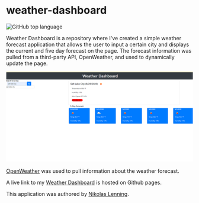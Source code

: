 # weather-dashboard
![GitHub top language](https://img.shields.io/github/languages/top/nikolaslenning/weather-dashboard)

Weather Dashboard is a repository where I've created a simple weather forecast application that allows the user to input a certain city and displays the current and five day forecast on the page. The forecast information was pulled from a third-party API, OpenWeather, and used to dynamically update the page.

![Webpage screenshot](/assets/screenshot.png)

[OpenWeather](https://openweathermap.org//) was used to pull information about the weather forecast. 

A live link to my [Weather Dashboard](https://nikolaslenning.github.io/weather-dashboard/) is hosted on Github pages.

This application was authored by [Nikolas Lenning](https://github.com/nikolaslenning).
